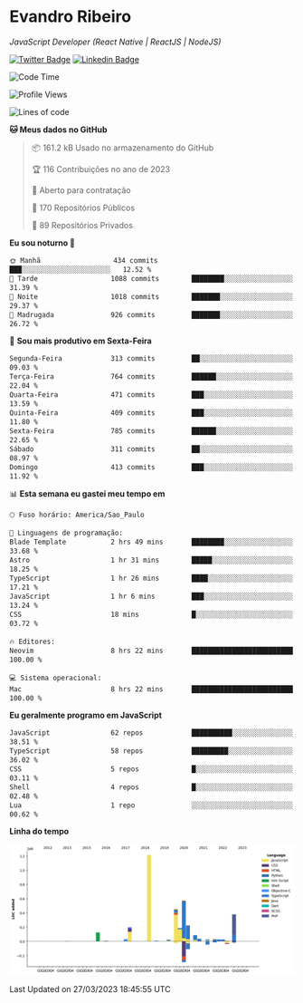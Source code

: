 # Evandro **Ribeiro**

*JavaScript Developer (React Native | ReactJS | NodeJS)*

[![Twitter Badge](https://img.shields.io/badge/-@ribeiroevandro-201B2D?style=flat-square&labelColor=201B2D&logo=twitter&logoColor=white&link=https://twitter.com/ribeiroevandro)](https://twitter.com/ribeiroevandro) 
[![Linkedin Badge](https://img.shields.io/badge/-Evandro%20Ribeiro-201B2D?style=flat-square&logo=Linkedin&logoColor=white&link=https://www.linkedin.com/in/ribeiroevandro)](https://www.linkedin.com/in/ribeiroevandro) 


<!--START_SECTION:waka-->
![Code Time](http://img.shields.io/badge/Code%20Time-3%2C159%20hrs%205%20mins-blue)

![Profile Views](http://img.shields.io/badge/Visualizac%C3%B5es%20do%20perfil-0-blue)

![Lines of code](https://img.shields.io/badge/Desde%20o%20Hello%20World%20eu%20escrevi-3.6%20million%20linhas%20de%20c%C3%B3digo-blue)

**🐱 Meus dados no GitHub** 

> 📦 161.2 kB Usado no armazenamento do GitHub 
 > 
> 🏆 116 Contribuições no ano de 2023
 > 
> 💼 Aberto para contratação
 > 
> 📜 170 Repositórios Públicos 
 > 
> 🔑 89 Repositórios Privados 
 > 
**Eu sou noturno 🦉** 

```text
🌞 Manhã                  434 commits         ███░░░░░░░░░░░░░░░░░░░░░░   12.52 % 
🌆 Tarde                  1088 commits        ████████░░░░░░░░░░░░░░░░░   31.39 % 
🌃 Noite                  1018 commits        ███████░░░░░░░░░░░░░░░░░░   29.37 % 
🌙 Madrugada              926 commits         ███████░░░░░░░░░░░░░░░░░░   26.72 % 
```
📅 **Sou mais produtivo em Sexta-Feira** 

```text
Segunda-Feira            313 commits         ██░░░░░░░░░░░░░░░░░░░░░░░   09.03 % 
Terça-Feira              764 commits         ██████░░░░░░░░░░░░░░░░░░░   22.04 % 
Quarta-Feira             471 commits         ███░░░░░░░░░░░░░░░░░░░░░░   13.59 % 
Quinta-Feira             409 commits         ███░░░░░░░░░░░░░░░░░░░░░░   11.80 % 
Sexta-Feira              785 commits         ██████░░░░░░░░░░░░░░░░░░░   22.65 % 
Sábado                   311 commits         ██░░░░░░░░░░░░░░░░░░░░░░░   08.97 % 
Domingo                  413 commits         ███░░░░░░░░░░░░░░░░░░░░░░   11.92 % 
```


📊 **Esta semana eu gastei meu tempo em** 

```text
🕑︎ Fuso horário: America/Sao_Paulo

💬 Linguagens de programação: 
Blade Template           2 hrs 49 mins       ████████░░░░░░░░░░░░░░░░░   33.68 % 
Astro                    1 hr 31 mins        █████░░░░░░░░░░░░░░░░░░░░   18.25 % 
TypeScript               1 hr 26 mins        ████░░░░░░░░░░░░░░░░░░░░░   17.21 % 
JavaScript               1 hr 6 mins         ███░░░░░░░░░░░░░░░░░░░░░░   13.24 % 
CSS                      18 mins             █░░░░░░░░░░░░░░░░░░░░░░░░   03.72 % 

🔥 Editores: 
Neovim                   8 hrs 22 mins       █████████████████████████   100.00 % 

💻 Sistema operacional: 
Mac                      8 hrs 22 mins       █████████████████████████   100.00 % 
```

**Eu geralmente programo em JavaScript** 

```text
JavaScript               62 repos            ██████████░░░░░░░░░░░░░░░   38.51 % 
TypeScript               58 repos            █████████░░░░░░░░░░░░░░░░   36.02 % 
CSS                      5 repos             █░░░░░░░░░░░░░░░░░░░░░░░░   03.11 % 
Shell                    4 repos             █░░░░░░░░░░░░░░░░░░░░░░░░   02.48 % 
Lua                      1 repo              ░░░░░░░░░░░░░░░░░░░░░░░░░   00.62 % 
```



**Linha do tempo**

![Lines of Code chart](https://raw.githubusercontent.com/ribeiroevandro/ribeiroevandro/main/assets/bar_graph.png)


 Last Updated on 27/03/2023 18:45:55 UTC
<!--END_SECTION:waka-->
